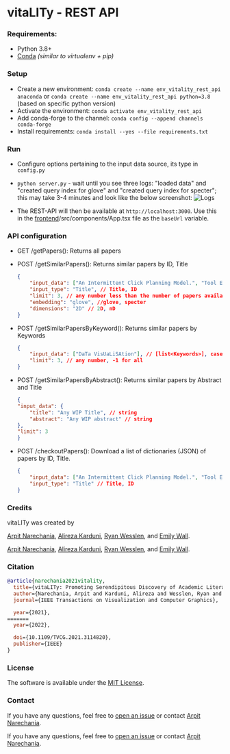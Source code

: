 # vitaLITy - REST API

### Requirements: 
- Python 3.8+
- [Conda](https://docs.conda.io/en/latest/) *(similar to virtualenv + pip)*

### Setup
- Create a new environment: `conda create --name env_vitality_rest_api anaconda` or `conda create --name env_vitality_rest_api python=3.8` (based on specific python version)
- Activate the environment: `conda activate env_vitality_rest_api`
- Add conda-forge to the channel: `conda config --append channels conda-forge`
- Install requirements: `conda install --yes --file requirements.txt`

### Run
- Configure options pertaining to the input data source, its type in `config.py` 
- `python server.py` - wait until you see three logs: "loaded data" and "created query index for glove" and "created query index for specter"; this may take 3-4 minutes and look like the below screenshot:
![Logs](run.png "Logs on successful run")

- The REST-API will then be available at `http://localhost:3000`. Use this in the [frontend](https://github.com/vitality-vis/frontend)/src/components/App.tsx file as the `baseUrl` variable.


### API configuration
- GET /getPapers(): Returns all papers
- POST /getSimilarPapers(): Returns similar papers by ID, Title
    ```json
    {
        "input_data": ["An Intermittent Click Planning Model.", "Tool Extension in Human-Computer Interaction."], // [list<Title>], [list<ID>] depending on the input_type below
        "input_type": "Title", // Title, ID
        "limit": 3, // any number less than the number of papers available.
        "embedding": "glove", //glove, specter
        "dimensions": "2D" // 2D, nD
    }
    ```
    
- POST /getSimilarPapersByKeyword(): Returns similar papers by Keywords
    ```json
    {
        "input_data": ["DaTa VisUaLiSAtion"], // [list<Keywords>], case insensitive
        "limit": 3, // any number, -1 for all
    }
    ```
    
- POST /getSimilarPapersByAbstract(): Returns similar papers by Abstract and Title
    ```json
    {
    "input_data": {
        "title": "Any WIP Title", // string
        "abstract": "Any WIP abstract" // string
    },
    "limit": 3
    }
    ```

- POST /checkoutPapers(): Download a list of dictionaries (JSON) of papers by ID, Title.
    ```json
    {
        "input_data": ["An Intermittent Click Planning Model.", "Tool Extension in Human-Computer Interaction."], // [list<Title>], [list<ID>] depending on the input_type below
        "input_type": "Title" // Title, ID
    }
    ```

### Credits
vitaLITy was created by 

<a target="_blank" href="https://www.cc.gatech.edu/~anarechania3">Arpit Narechania</a>, <a target="_blank" href="https://www.karduni.com/">Alireza Karduni</a>, <a target="_blank" href="https://wesslen.netlify.app/">Ryan Wesslen</a>, and <a target="_blank" href="https://emilywall.github.io/">Emily Wall</a>.

<a target="_blank" href="https://arpitnarechania.github.io">Arpit Narechania</a>, <a target="_blank" href="https://www.karduni.com/">Alireza Karduni</a>, <a target="_blank" href="https://wesslen.netlify.app/">Ryan Wesslen</a>, and <a target="_blank" href="https://emilywall.github.io/">Emily Wall</a>.



### Citation
```bibTeX
@article{narechania2021vitality,
  title={vitaLITy: Promoting Serendipitous Discovery of Academic Literature with Transformers \& Visual Analytics},
  author={Narechania, Arpit and Karduni, Alireza and Wesslen, Ryan and Wall, Emily},
  journal={IEEE Transactions on Visualization and Computer Graphics},

  year={2021},
=======
  year={2022},

  doi={10.1109/TVCG.2021.3114820},
  publisher={IEEE}
}
```

### License
The software is available under the [MIT License](https://github.com/vitality-vis/rest-api/blob/master/LICENSE).


### Contact

If you have any questions, feel free to [open an issue](https://github.com/vitality-vis/rest-api/issues/new/choose) or contact [Arpit Narechania](https://www.cc.gatech.edu/~anarechania3).

If you have any questions, feel free to [open an issue](https://github.com/vitality-vis/rest-api/issues/new/choose) or contact [Arpit Narechania](https://narechania.com).
